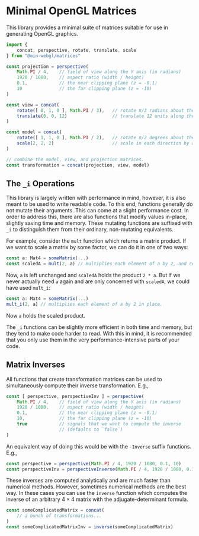 # Minimal OpenGL Matrices

This library provides a minimal suite of matrices suitable for use in generating OpenGL graphics.

```ts
import { 
	concat, perspective, rotate, translate, scale 
} from "@min-webgl/matrices"

const projection = perspective(
	Math.PI / 4,	// field of view along the Y axis (in radians)
	1920 / 1080,	// aspect ratio (width / height)
	0.1,			// the near clipping plane (z = -0.1)
	10				// the far clipping plane (z = -10)
)

const view = concat(
	rotate([ 0, 1, 0 ], Math.PI / 3),	// rotate π/3 radians about the y-axis
	translate(0, 0, 12)					// translate 12 units along the z-axis
)

const model = concat(
	rotate([ 1, 1, 0 ], Math.PI / 2),	// rotate π/2 degrees about the line y = x
	scale(2, 2, 2)						// scale in each direction by a factor of 2
)

// combine the model, view, and projection matrices.
const transformation = concat(projection, view, model) 
```

## The `_i` Operations

This library is largely written with performance in mind, however, it is also
meant to be used to write readable code. To this end, functions generally
do not mutate their arguments. This can come at a slight performance cost. In
order to address this, there are also functions that modify values in-place,
slightly saving time and memory. These mutating functions are suffixed with `_i`
to distinguish them from their ordinary, non-mutating equivalents.

For example, consider the `mult` function which returns a matrix product. If
we want to scale a matrix by some factor, we can do it in one of two ways:

```ts
const a: Mat4 = someMatrix(...)
const scaledA = mult(2, a) // multiplies each element of a by 2, and returns the result.
```

Now, `a` is left unchanged and `scaledA` holds the product `2 * a`. But if we
never actually need `a` again and are only concerned with `scaledA`, we could
have used `mult_i`:

```ts
const a: Mat4 = someMatrix(...)
mult_i(2, a) // multiplies each element of a by 2 in place.
```

Now `a` holds the scaled product.

The `_i` functions can be slightly more efficient in both time and memory, but
they tend to make code harder to read. With this in mind, it is recommended
that you only use them in the very performance-intensive parts of your code.

## Matrix Inverses

All functions that create transformation matrices can be used to simultaneously
compute their inverse transformation. E.g.,

```ts
const [ perspective, perspectiveInv ] = perspective(
	Math.PI / 4,	// field of view along the Y axis (in radians)
	1920 / 1080,	// aspect ratio (width / height)
	0.1,			// the near clipping plane (z = -0.1)
	10,				// the far clipping plane (z = -10)
	true 			// signals that we want to compute the inverse
					// (defaults to `false`)
)
```

An equivalent way of doing this would be with the `-Inverse` suffix functions.
E.g.,

```ts
const perspective = perspective(Math.PI / 4, 1920 / 1080, 0.1, 10)
const perspectiveInv = perspectiveInverse(Math.PI / 4, 1920 / 1080, 0.1, 10)
```

These inverses are computed analytically and are much faster than numerical
methods. However, sometimes numerical methods are the best way. In these cases
you can use the `inverse` function which computes the inverse of an arbitrary
$4\times 4$ matrix with the adjugate-determinant formula.

```ts
const someComplicatedMatrix = concat(
	// a bunch of transformations...
)
const someComplicatedMatrixInv = inverse(someComplicatedMatrix)
```
